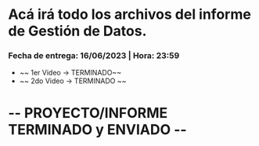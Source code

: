 # Acá irá todo los archivos del informe de Gestión de Datos.

### Fecha de entrega: 16/06/2023 | Hora: 23:59

* ~~ 1er Video -> TERMINADO~~
* ~~  2do Video -> TERMINADO ~~

# -- PROYECTO/INFORME TERMINADO y ENVIADO --
